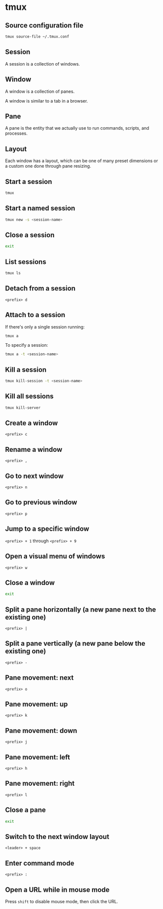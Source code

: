 # tmux

## Source configuration file

```bash
tmux source-file ~/.tmux.conf
```

## Session

A session is a collection of windows.

## Window

A window is a collection of panes.

A window is similar to a tab in a browser.

## Pane

A pane is the entity that we actually use to run commands, scripts, and processes.

## Layout

Each window has a layout, which can be one of many preset dimensions or a custom one done through pane resizing.

## Start a session

```bash
tmux
```

## Start a named session

```bash
tmux new -s <session-name>
```

## Close a session

```bash
exit
```

## List sessions

```bash
tmux ls
```

## Detach from a session

`<prefix> d`

## Attach to a session

If there's only a single session running:

```bash
tmux a
```

To specify a session:

```bash
tmux a -t <session-name>
```

## Kill a session

```bash
tmux kill-session -t <session-name>
```

## Kill all sessions

```bash
tmux kill-server
```

## Create a window

`<prefix> c`

## Rename a window

`<prefix> ,`

## Go to next window

`<prefix> n`

## Go to previous window

`<prefix> p`

## Jump to a specific window

`<prefix> + 1` through `<prefix> + 9`

## Open a visual menu of windows

`<prefix> w`

## Close a window

```bash
exit
```

## Split a pane horizontally (a new pane next to the existing one)

`<prefix> |`

## Split a pane vertically (a new pane below the existing one)

`<prefix> -`

## Pane movement: next

`<prefix> o`

## Pane movement: up

`<prefix> k`

## Pane movement: down

`<prefix> j`

## Pane movement: left

`<prefix> h`

## Pane movement: right

`<prefix> l`

## Close a pane

```bash
exit
```

## Switch to the next window layout

`<leader> + space`

## Enter command mode

`<prefix> :`

## Open a URL while in mouse mode

Press `shift` to disable mouse mode, then click the URL.
